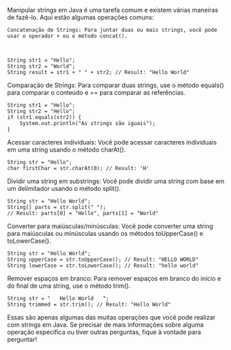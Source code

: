 Manipular strings em Java é uma tarefa comum e existem várias maneiras de fazê-lo. Aqui estão algumas operações comuns:

    Concatenação de Strings: Para juntar duas ou mais strings, você pode usar o operador + ou o método concat().



    String str1 = "Hello";
    String str2 = "World";
    String result = str1 + " " + str2; // Result: "Hello World"

Comparação de Strings: Para comparar duas strings, use o método equals() para comparar o conteúdo e == para comparar as referências.



    String str1 = "Hello";
    String str2 = "Hello";
    if (str1.equals(str2)) {
        System.out.println("As strings são iguais");
    }

Acessar caracteres individuais: Você pode acessar caracteres individuais em uma string usando o método charAt().



    String str = "Hello";
    char firstChar = str.charAt(0); // Result: 'H'

Dividir uma string em substrings: Você pode dividir uma string com base em um delimitador usando o método split().



    String str = "Hello World";
    String[] parts = str.split(" ");
    // Result: parts[0] = "Hello", parts[1] = "World"

Converter para maiúsculas/minúsculas: Você pode converter uma string para maiúsculas ou minúsculas usando os métodos toUpperCase() e toLowerCase().



    String str = "Hello World";
    String upperCase = str.toUpperCase(); // Result: "HELLO WORLD"
    String lowerCase = str.toLowerCase(); // Result: "hello world"

Remover espaços em branco: Para remover espaços em branco do início e do final de uma string, use o método trim().



    String str = "   Hello World   ";
    String trimmed = str.trim(); // Result: "Hello World"

Essas são apenas algumas das muitas operações que você pode realizar com strings em Java. Se precisar de mais informações sobre alguma operação específica ou tiver outras perguntas, fique à vontade para perguntar!
